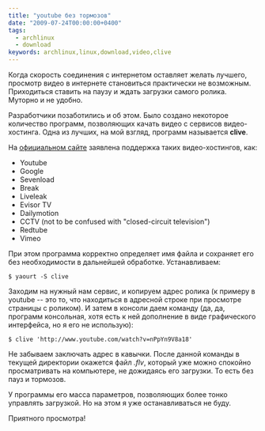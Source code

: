 ```yaml
---
title: "youtube без тормозов"
date: "2009-07-24T00:00:00+0400"
tags:
  - archlinux
  - download
keywords: archlinux,linux,download,video,clive
---
```

Когда скорость соединения с интернетом оставляет желать лучшего, просмотр видео в интернете становиться практически не возможным. Приходиться ставить на паузу и ждать загрузки самого ролика. Муторно и не удобно.

Разработчики позаботились и об этом. Было создано некоторое количество программ, позволяющих качать видео с сервисов видео-хостинга. Одна из лучших, на мой взгляд, программ называется <strong>clive</strong>.

На <a href="http://code.google.com/p/clive/" rel="nofollow">официальном сайте</a> заявлена поддержка таких видео-хостингов, как:
<ul>
	<li>Youtube</li>
	<li>Google</li>
	<li>Sevenload</li>
	<li>Break</li>
	<li>Liveleak</li>
	<li>Evisor TV</li>
	<li>Dailymotion</li>
	<li>CCTV (not to be confused with "closed-circuit television")</li>
	<li>Redtube</li>
	<li>Vimeo</li>
</ul>
При этом программа корректно определяет имя файла и сохраняет его без необходимости в дальнейшей обработке. Устанавливаем:

    $ yaourt -S clive

Заходим на нужный нам сервис, и копируем адрес ролика (к примеру в youtube -- это то, что находиться в адресной строке при просмотре страницы с роликом). И затем в консоли даем команду (да, да, программ консольная, хотя есть к ней дополнение в виде графического интерфейса, но я его не использую):

    $ clive 'http://www.youtube.com/watch?v=nPpYn9V8a18'

Не забываем заключать адрес в кавычки. После данной команды в текущей директории окажется файл <em>.flv</em>, который уже можно спокойно просматривать на компьютере, не дожидаясь его загрузки. То есть без пауз и тормозов.

У программы его масса параметров, позволяющих более тонко управлять загрузкой. Но на этом я уже останавливаться не буду.

Приятного просмотра!

